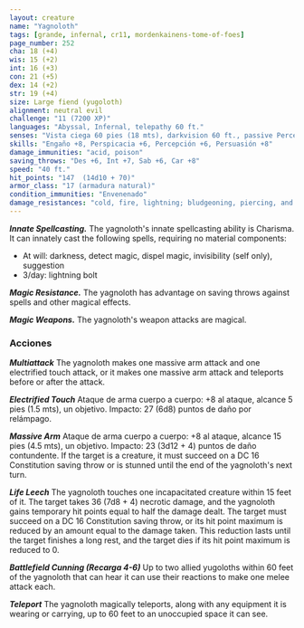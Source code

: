 ```yaml
---
layout: creature
name: "Yagnoloth"
tags: [grande, infernal, cr11, mordenkainens-tome-of-foes]
page_number: 252
cha: 18 (+4)
wis: 15 (+2)
int: 16 (+3)
con: 21 (+5)
dex: 14 (+2)
str: 19 (+4)
size: Large fiend (yugoloth)
alignment: neutral evil
challenge: "11 (7200 XP)"
languages: "Abyssal, Infernal, telepathy 60 ft."
senses: "Vista ciega 60 pies (18 mts), darkvision 60 ft., passive Perception 16"
skills: "Engaño +8, Perspicacia +6, Percepción +6, Persuasión +8"
damage_immunities: "acid, poison"
saving_throws: "Des +6, Int +7, Sab +6, Car +8"
speed: "40 ft."
hit_points: "147  (14d10 + 70)"
armor_class: "17 (armadura natural)"
condition_immunities: "Envenenado"
damage_resistances: "cold, fire, lightning; bludgeoning, piercing, and slashing from nonmagical attacks"
---
```


***Innate Spellcasting.*** The yagnoloth's innate spellcasting ability is Charisma. It can innately cast the following spells, requiring no material components:
* At will: darkness, detect magic, dispel magic, invisibility (self only), suggestion
* 3/day: lightning bolt

***Magic Resistance.*** The yagnoloth has advantage on saving throws against spells and other magical effects.

***Magic Weapons.*** The yagnoloth's weapon attacks are magical.

### Acciones

***Multiattack*** The yagnoloth makes one massive arm attack and one electrified touch attack, or it makes one massive arm attack and teleports before or after the attack.

***Electrified Touch*** Ataque de arma cuerpo a cuerpo: +8 al ataque, alcance 5 pies (1.5 mts), un objetivo. Impacto: 27 (6d8) puntos de daño por relámpago.

***Massive Arm*** Ataque de arma cuerpo a cuerpo: +8 al ataque, alcance 15 pies (4.5 mts), un objetivo. Impacto: 23 (3d12 + 4) puntos de daño contundente. If the target is a creature, it must succeed on a DC 16 Constitution saving throw or is stunned until the end of the yagnoloth's next turn.

***Life Leech*** The yagnoloth touches one incapacitated creature within 15 feet of it. The target takes 36 (7d8 + 4) necrotic damage, and the yagnoloth gains temporary hit points equal to half the damage dealt. The target must succeed on a DC 16 Constitution saving throw, or its hit point maximum is reduced by an amount equal to the damage taken. This reduction lasts until the target finishes a long rest, and the target dies if its hit point maximum is reduced to 0.

***Battlefield Cunning (Recarga 4-6)*** Up to two allied yugoloths within 60 feet of the yagnoloth that can hear it can use their reactions to make one melee attack each.

***Teleport*** The yagnoloth magically teleports, along with any equipment it is wearing or carrying, up to 60 feet to an unoccupied space it can see.